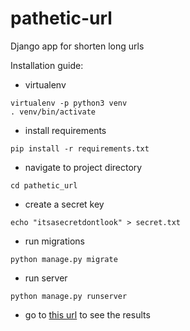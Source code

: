 # pathetic-url
Django app for shorten long urls

Installation guide:
* virtualenv
```
virtualenv -p python3 venv
. venv/bin/activate
```

* install requirements
```
pip install -r requirements.txt
```

* navigate to project directory
```
cd pathetic_url
```

* create a secret key
```
echo "itsasecretdontlook" > secret.txt
```

* run migrations
```
python manage.py migrate
```

* run server
```
python manage.py runserver
```

* go to [this url](http://127.0.0.1:8000/pathetic/) to see the results